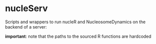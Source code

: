 # nucleServ

Scripts and wrappers to run nucleR and NucleosomeDynamics on the backend of
a server:

**important**: note that the paths to the sourced R functions are hardcoded
